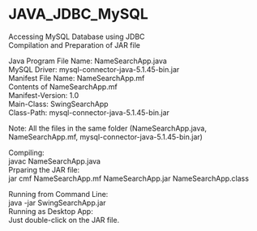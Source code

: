 # JAVA_JDBC_MySQL
Accessing MySQL Database using JDBC<br>
Compilation and Preparation of JAR file<br>

Java Program File Name: NameSearchApp.java<br>
MySQL Driver: mysql-connector-java-5.1.45-bin.jar<br>
Manifest File Name: NameSearchApp.mf<br>
Contents of NameSearchApp.mf<br>
    Manifest-Version: 1.0<br>
    Main-Class: SwingSearchApp<br>
    Class-Path: mysql-connector-java-5.1.45-bin.jar<br>

Note: All the files in the same folder (NameSearchApp.java, NameSearchApp.mf, mysql-connector-java-5.1.45-bin.jar)<br>

Compiling:<br>
    javac NameSearchApp.java<br>
Prparing the JAR file:<br>
    jar cmf NameSearchApp.mf NameSearchApp.jar NameSearchApp.class<br>

Running from Command Line:<br>
    java -jar SwingSearchApp.jar<br>
Running as Desktop App:<br>
    Just double-click on the JAR file.<br>
 
